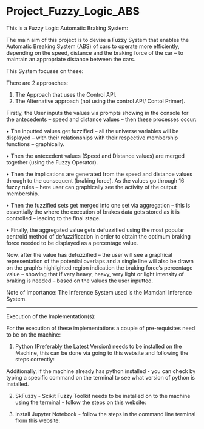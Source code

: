 # Project_Fuzzy_Logic_ABS

This is a Fuzzy Logic Automatic Braking System:

The main aim of this project is to devise a Fuzzy System that enables the Automatic Breaking System (ABS) of cars to operate more efficiently, depending on the speed, distance and the braking force of the car – to maintain an appropriate distance between the cars. 

This System focuses on these:

There are 2 approaches:

1. The Approach that uses the Control API.
2. The Alternative approach (not using the control API/ Contol Primer).

Firstly, the User inputs the values via prompts showing in the console for the antecedents – speed and distance values – then these processes occur:

•	The inputted values get fuzzified – all the universe variables will be displayed – with their relationships with their respective membership functions – graphically.

•	Then the antecedent values (Speed and Distance values) are merged together (using the Fuzzy Operator).

•	Then the implications are generated from the speed and distance values through to the consequent (braking force). As the values go through 16 fuzzy rules – here user can graphically see the activity of the output membership.

•	Then the fuzzified sets get merged into one set via aggregation – this is essentially the where the execution of brakes data gets stored as it is controlled – leading to the final stage.

•	Finally, the aggregated value gets defuzzified using the most popular centroid method of defuzzification in order to obtain the optimum braking force needed to be displayed as a percentage value.

Now, after the value has defuzzified – the user will see a graphical representation of the potential overlaps and a single line will also be drawn on the graph’s highlighted region indication the braking force’s percentage value – showing that if very heavy, heavy, very light or light intensity of braking is needed – based on the values the user inputted.

Note of Importance: The Inference System used is the Mamdani Inference System.

------------------------------------------------------------------------------------------------------

Execution of the Implementation(s):

For the execution of these implementations a couple of pre-requisites need to be on the machine:

1. Python (Preferably the Latest Version) needs to be installed on the Machine, this can be done via going to this website and following the steps correctly:  

Additionally, if the machine already has python installed - you can check by typing a specific command on the terminal to see what version of python is installed. 

2. SkFuzzy - Scikit Fuzzy Toolkit needs to be installed on to the machine using the terminal - follow the steps on this website:

3. Install Jupyter Notebook - follow the steps in the command line terminal from this website:




